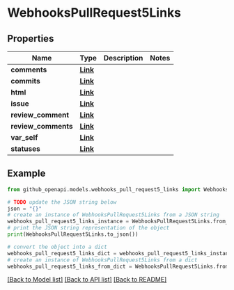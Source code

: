 # WebhooksPullRequest5Links


## Properties

Name | Type | Description | Notes
------------ | ------------- | ------------- | -------------
**comments** | [**Link**](Link.md) |  | 
**commits** | [**Link**](Link.md) |  | 
**html** | [**Link**](Link.md) |  | 
**issue** | [**Link**](Link.md) |  | 
**review_comment** | [**Link**](Link.md) |  | 
**review_comments** | [**Link**](Link.md) |  | 
**var_self** | [**Link**](Link.md) |  | 
**statuses** | [**Link**](Link.md) |  | 

## Example

```python
from github_openapi.models.webhooks_pull_request5_links import WebhooksPullRequest5Links

# TODO update the JSON string below
json = "{}"
# create an instance of WebhooksPullRequest5Links from a JSON string
webhooks_pull_request5_links_instance = WebhooksPullRequest5Links.from_json(json)
# print the JSON string representation of the object
print(WebhooksPullRequest5Links.to_json())

# convert the object into a dict
webhooks_pull_request5_links_dict = webhooks_pull_request5_links_instance.to_dict()
# create an instance of WebhooksPullRequest5Links from a dict
webhooks_pull_request5_links_from_dict = WebhooksPullRequest5Links.from_dict(webhooks_pull_request5_links_dict)
```
[[Back to Model list]](../README.md#documentation-for-models) [[Back to API list]](../README.md#documentation-for-api-endpoints) [[Back to README]](../README.md)


